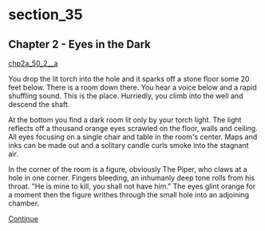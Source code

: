 
# section_35

## Chapter 2 - Eyes in the Dark

[chp2a_50_2__a](../../decomp/app/src/main/res/raw/chp2a_50_2__a.mp3 ':include :type=audio')

You drop the lit torch into the hole and it sparks off a stone floor some 20 feet below. There is a room down there. You hear a voice below and a rapid shuffling sound. This is the place. Hurriedly, you climb into the well and descend the shaft.

At the bottom you find a dark room lit only by your torch light. The light reflects off a thousand orange eyes scrawled on the floor, walls and ceiling. All eyes focusing on a single chair and table in the room's center. Maps and inks can be made out and a solitary candle curls smoke into the stagnant air.

In the corner of the room is a figure, obviously The Piper, who claws at a hole in one corner. Fingers bleeding, an inhumanly deep tone rolls from his throat. "He is mine to kill, you shall not have him." The eyes glint orange for a moment then the figure writhes through the small hole into an adjoining chamber.

[Continue](output/chapter2/section_39.md)


